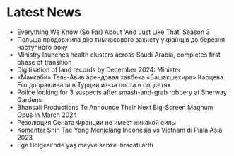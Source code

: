 # Latest News
-  Everything We Know (So Far) About ‘And Just Like That’ Season 3
-  Польща продовжила дію тимчасового захисту українців до березня наступного року
-  Ministry launches health clusters across Saudi Arabia, completes first phase of transition
-  Digitisation of land records by December 2024: Minister
-  «Маккаби» Тель-Авив арендовал хавбека «Башакшехира» Карцева. Его допрашивали в Турции из-за поста в соцсетях
-  Police looking for 3 suspects after smash-and-grab robbery at Sherway Gardens
-  Bhansali Productions To Announce Their Next Big-Screen Magnum Opus In March 2024
-  Резолюция Сената Франции не имеет никакой силы
-  Komentar Shin Tae Yong Menjelang Indonesia vs Vietnam di Piala Asia 2023
-  Ege Bölgesi'nde yaş meyve sebze ihracatı arttı
